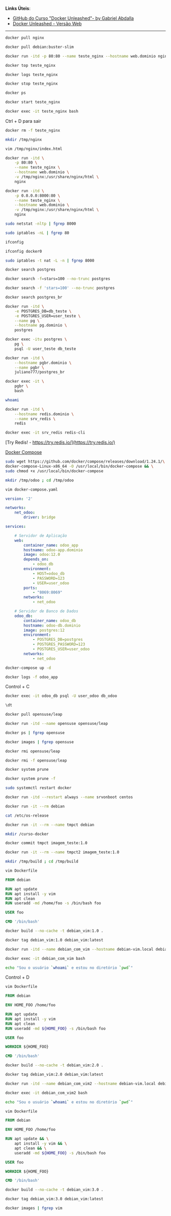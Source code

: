 **Links Úteis**:

- [GitHub do Curso "Docker Unleashed"- by Gabriel Abdalla](https://github.com/gcavalcante8808/docker-unleashed)
- [Docker Unleashed - Versão Web](https://docker-unleashed.readthedocs.io)

* * *

```bash
docker pull nginx
```

```bash
docker pull debian:buster-slim
```

```bash
docker run -itd -p 80:80 --name teste_nginx --hostname web.dominio nginx
```

```bash
docker top teste_nginx
```

```bash
docker logs teste_nginx
```

```bash
docker stop teste_nginx
```

```bash
docker ps
```

```bash
docker start teste_nginx
```

```bash
docker exec -it teste_nginx bash
```

Ctrl + D para sair


```bash
docker rm -f teste_nginx
```

```bash
mkdir /tmp/nginx
```

```bash
vim /tmp/nginx/index.html
```

```bash
docker run -itd \
    -p 80:80 \
    --name teste_nginx \
    --hostname web.dominio \
    -v /tmp/nginx:/usr/share/nginx/html \
    nginx
```


```bash
docker run -itd \
    -p 0.0.0.0:8000:80 \
    --name teste_nginx \
    --hostname web.dominio \
    -v /tmp/nginx:/usr/share/nginx/html \
    nginx
```


```bash
sudo netstat -nltp | fgrep 8000
```


```bash
sudo iptables -nL | fgrep 80
```

```bash
ifconfig
```

```bash
ifconfig docker0
```

```bash
sudo iptables -t nat -L -n | fgrep 8000
```


```bash
docker search postgres
```


```bash
docker search -f=stars=100 --no-trunc postgres
```


```bash
docker search -f 'stars=100' --no-trunc postgres
```

```bash
docker search postgres_br
```

```bash
docker run -itd \
    -e POSTGRES_DB=db_teste \
    -e POSTGRES_USER=user_teste \
    --name pg \
    --hostname pg.dominio \
    postgres
```

```bash
docker exec -itu postgres \
    pg \
    psql -U user_teste db_teste
```

```bash
docker run -itd \
    --hostname pgbr.dominio \
    --name pgbr \
    juliano777/postgres_br
```

```bash
docker exec -it \
    pgbr \
    bash
```

```bash
whoami
```

```bash
docker run -itd \
    --hostname redis.dominio \
    --name srv_redis \
    redis
```


```bash
docker exec -it srv_redis redis-cli
```

[Try Redis! - https://try.redis.io/](https://try.redis.io/)



[Docker Compose](https://docs.docker.com/compose/)

```bash
sudo wget https://github.com/docker/compose/releases/download/1.24.1/\
docker-compose-Linux-x86_64 -O /usr/local/bin/docker-compose && \
sudo chmod +x /usr/local/bin/docker-compose
```


```bash
mkdir /tmp/odoo ; cd /tmp/odoo
```



```bash
vim docker-compose.yaml
```

```yaml
version: '2'

networks:
    net_odoo:
        driver: bridge

services:

    # Servidor de Aplicação    
    web:
        container_name: odoo_app
        hostname: odoo-app.dominio
        image: odoo:12.0
        depends_on:
            - odoo_db
        environment:
            - HOST=odoo_db
            - PASSWORD=123
            - USER=user_odoo           
        ports:
            - "8069:8069"
        networks:
            - net_odoo

    # Servidor de Banco de Dados
    odoo_db:
        container_name: odoo_db
        hostname: odoo-db.dominio
        image: postgres:12
        environment:
            - POSTGRES_DB=postgres
            - POSTGRES_PASSWORD=123
            - POSTGRES_USER=user_odoo
        networks:
            - net_odoo
```


```bash
docker-compose up -d
```

```bash
docker logs -f odoo_app
```

Control + C

```bash
docker exec -it odoo_db psql -U user_odoo db_odoo
```

```bash
\dt
```

```bash
docker pull opensuse/leap
```

```bash
docker run -itd --name opensuse opensuse/leap
```

```bash
docker ps | fgrep opensuse
```

```bash
docker images | fgrep opensuse
```

```bash
docker rmi opensuse/leap
```


```bash
docker rmi -f opensuse/leap
```


```bash
docker system prune
```

```bash
docker system prune -f
```

```bash
sudo systemctl restart docker
```


```bash
docker run -itd --restart always --name srvonboot centos
```

```bash
docker run -it --rm debian
```


```bash
cat /etc/os-release
```

```bash
docker run -it --rm --name tmpct debian
```

```bash
mkdir /curso-docker
```

```bash
docker commit tmpct imagem_teste:1.0
```

```bash
docker run -it --rm --name tmpct2 imagem_teste:1.0
```

```bash
mkdir /tmp/build ; cd /tmp/build
```

```bash
vim Dockerfile
```

```dockerfile
FROM debian

RUN apt update
RUN apt install -y vim
RUN apt clean
RUN useradd -md /home/foo -s /bin/bash foo

USER foo

CMD '/bin/bash'
```

```bash
docker build --no-cache -t debian_vim:1.0 .
```

```bash
docker tag debian_vim:1.0 debian_vim:latest
```

```bash
docker run -itd --name debian_com_vim --hostname debian-vim.local debian_vim
```

```bash
docker exec -it debian_com_vim bash
```

```bash
echo "Sou o usuário `whoami` e estou no diretório `pwd`"
```

Control + D

```bash
vim Dockerfile
```

```dockerfile
FROM debian

ENV HOME_FOO /home/foo

RUN apt update
RUN apt install -y vim
RUN apt clean
RUN useradd -md ${HOME_FOO} -s /bin/bash foo

USER foo

WORKDIR ${HOME_FOO}

CMD '/bin/bash'
```

```bash
docker build --no-cache -t debian_vim:2.0 .
```

```bash
docker tag debian_vim:2.0 debian_vim:latest
```

```bash
docker run -itd --name debian_com_vim2 --hostname debian-vim.local debian_vim
```

```bash
docker exec -it debian_com_vim2 bash
```

```bash
echo "Sou o usuário `whoami` e estou no diretório `pwd`"
```

```bash
vim Dockerfile
```

```dockerfile
FROM debian

ENV HOME_FOO /home/foo

RUN apt update && \
    apt install -y vim && \
    apt clean && \
    useradd -md ${HOME_FOO} -s /bin/bash foo

USER foo

WORKDIR ${HOME_FOO}

CMD '/bin/bash'
```

```bash
docker build --no-cache -t debian_vim:3.0 .
```

```bash
docker tag debian_vim:3.0 debian_vim:latest
```

```bash
docker images | fgrep vim
```
